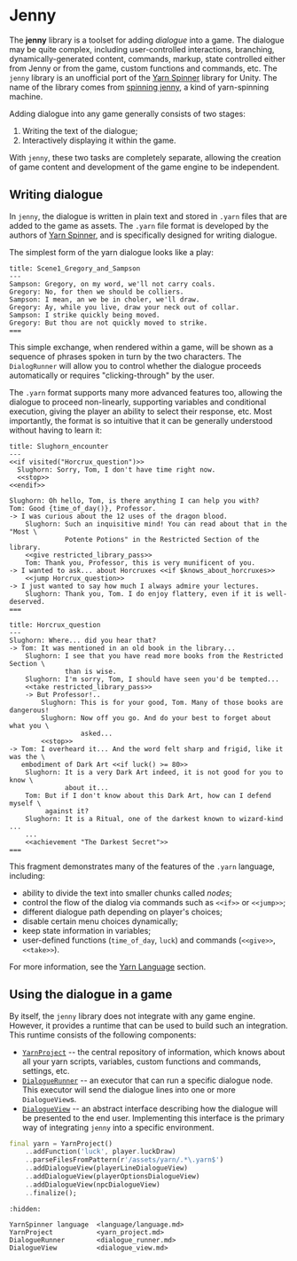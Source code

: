 # Jenny

The **jenny** library is a toolset for adding *dialogue* into a game. The dialogue may be quite 
complex, including user-controlled interactions, branching, dynamically-generated content, commands, 
markup, state controlled either from Jenny or from the game, custom functions and commands, etc. 
The `jenny` library is an unofficial port of the [Yarn Spinner] library for Unity. The name of the
library comes from [spinning jenny], a kind of yarn-spinning machine.

Adding dialogue into any game generally consists of two stages:

1. Writing the text of the dialogue;
2. Interactively displaying it within the game.

With `jenny`, these two tasks are completely separate, allowing the creation of game content and
development of the game engine to be independent.

[Yarn Spinner]: https://docs.yarnspinner.dev/
[spinning jenny]: https://en.wikipedia.org/wiki/Spinning_jenny


## Writing dialogue

In `jenny`, the dialogue is written in plain text and stored in `.yarn` files that are added
to the game as assets. The `.yarn` file format is developed by the authors of [Yarn Spinner], and
is specifically designed for writing dialogue.

The simplest form of the yarn dialogue looks like a play:

```yarn
title: Scene1_Gregory_and_Sampson
---
Sampson: Gregory, on my word, we'll not carry coals.
Gregory: No, for then we should be colliers.
Sampson: I mean, an we be in choler, we'll draw.
Gregory: Ay, while you live, draw your neck out of collar.
Sampson: I strike quickly being moved.
Gregory: But thou are not quickly moved to strike.
===
```

This simple exchange, when rendered within a game, will be shown as a sequence of phrases spoken
in turn by the two characters. The `DialogRunner` will allow you to control whether the dialogue
proceeds automatically or requires "clicking-through" by the user.

The `.yarn` format supports many more advanced features too, allowing the dialogue to proceed
non-linearly, supporting variables and conditional execution, giving the player an ability to
select their response, etc. Most importantly, the format is so intuitive that it can be generally
understood without having to learn it:

```yarn
title: Slughorn_encounter
---
<<if visited("Horcrux_question")>>
  Slughorn: Sorry, Tom, I don't have time right now.
  <<stop>>
<<endif>>

Slughorn: Oh hello, Tom, is there anything I can help you with?
Tom: Good {time_of_day()}, Professor.
-> I was curious about the 12 uses of the dragon blood.
    Slughorn: Such an inquisitive mind! You can read about that in the "Most \
              Potente Potions" in the Restricted Section of the library.
    <<give restricted_library_pass>>
    Tom: Thank you, Professor, this is very munificent of you.
-> I wanted to ask... about Horcruxes <<if $knows_about_horcruxes>>
    <<jump Horcrux_question>>
-> I just wanted to say how much I always admire your lectures.
    Slughorn: Thank you, Tom. I do enjoy flattery, even if it is well-deserved.
===

title: Horcrux_question
---
Slughorn: Where... did you hear that?
-> Tom: It was mentioned in an old book in the library...
    Slughorn: I see that you have read more books from the Restricted Section \
              than is wise.
    Slughorn: I'm sorry, Tom, I should have seen you'd be tempted...
    <<take restricted_library_pass>>
    -> But Professor!..
        Slughorn: This is for your good, Tom. Many of those books are dangerous!
        Slughorn: Now off you go. And do your best to forget about what you \
                  asked...
        <<stop>>
-> Tom: I overheard it... And the word felt sharp and frigid, like it was the \
   embodiment of Dark Art <<if luck() >= 80>>
    Slughorn: It is a very Dark Art indeed, it is not good for you to know \
              about it...
    Tom: But if I don't know about this Dark Art, how can I defend myself \
         against it?
    Slughorn: It is a Ritual, one of the darkest known to wizard-kind ...
    ...
    <<achievement "The Darkest Secret">>
===
```

This fragment demonstrates many of the features of the `.yarn` language, including:

- ability to divide the text into smaller chunks called *nodes*;
- control the flow of the dialog via commands such as `<<if>>` or `<<jump>>`;
- different dialogue path depending on player's choices;
- disable certain menu choices dynamically;
- keep state information in variables;
- user-defined functions (`time_of_day`, `luck`) and commands (`<<give>>`, `<<take>>`).

For more information, see the [Yarn Language](language/language.md) section.


## Using the dialogue in a game

By itself, the `jenny` library does not integrate with any game engine. However, it provides a
runtime that can be used to build such an integration. This runtime consists of the following
components:

- [`YarnProject`](yarn_project.md) -- the central repository of information, which knows about all
  your yarn scripts, variables, custom functions and commands, settings, etc.
- [`DialogueRunner`](dialogue_runner.md) -- an executor that can run a specific dialogue node. This
  executor will send the dialogue lines into one or more `DialogueView`s.
- [`DialogueView`](dialogue_view.md) -- an abstract interface describing how the dialogue will be
  presented to the end user. Implementing this interface is the primary way of integrating `jenny`
  into a specific environment.

```dart
final yarn = YarnProject()
    ..addFunction('luck', player.luckDraw)
    ..parseFilesFromPattern(r'/assets/yarn/.*\.yarn$')
    ..addDialogueView(playerLineDialogueView)
    ..addDialogueView(playerOptionsDialogueView)
    ..addDialogueView(npcDialogueView)
    ..finalize();
```


```{toctree}
:hidden:

YarnSpinner language  <language/language.md>
YarnProject           <yarn_project.md>
DialogueRunner        <dialogue_runner.md>
DialogueView          <dialogue_view.md>
```
